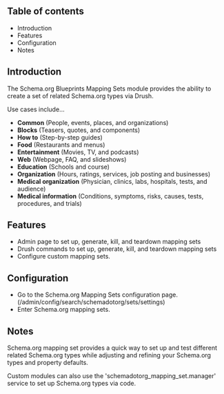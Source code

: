 Table of contents
-----------------

* Introduction
* Features
* Configuration
* Notes


Introduction
------------

The Schema.org Blueprints Mapping Sets module provides the ability to create 
a set of related Schema.org types via Drush.

Use cases include...

- **Common** (People, events, places, and organizations)
- **Blocks** (Teasers, quotes, and components)
- **How to** (Step-by-step guides)
- **Food** (Restaurants and menus)
- **Entertainment**	(Movies, TV, and podcasts)
- **Web**	(Webpage, FAQ, and slideshows)
- **Education**	(Schools and course)
- **Organization**	(Hours, ratings, services, job posting and businesses)
- **Medical organization**	(Physician, clinics, labs, hospitals, tests, and audience)
- **Medical information** (Conditions, symptoms, risks, causes, tests, procedures, and trials)

Features
--------

- Admin page to set up, generate, kill, and teardown mapping sets
- Drush commands to set up, generate, kill, and teardown mapping sets
- Configure custom mapping sets.


Configuration
-------------

- Go to the Schema.org Mapping Sets configuration page.
  (/admin/config/search/schemadotorg/sets/settings)
- Enter Schema.org mapping sets.


Notes
-----

Schema.org mapping set provides a quick way to set up and test different 
related Schema.org types while adjusting and refining your Schema.org types 
and property defaults.

Custom modules can also use the 'schemadotorg_mapping_set.manager' service 
to set up Schema.org types via code.

